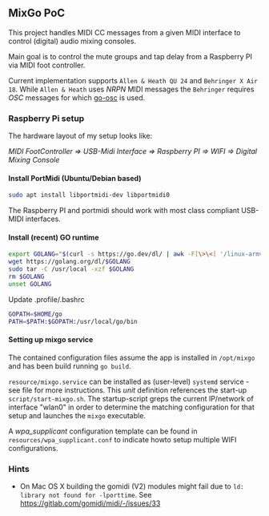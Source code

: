 ## MixGo PoC

This project handles MIDI CC messages from a given MIDI interface to control (digital) audio mixing consoles.

Main goal is to control the mute groups and tap delay from a Raspberry PI via MIDI foot controller.

Current implementation supports `Allen & Heath QU 24` and `Behringer X Air 18`. While `Allen & Heath` uses *NRPN* MIDI messages the `Behringer` requires *OSC* messages for which [go-osc](https://github.com/hypebeast/go-osc) is used.

### Raspberry Pi setup

The hardware layout of my setup looks like:

*_MIDI FootController => USB-Midi Interface => Raspberry PI => WIFI => Digital Mixing Console_*

#### Install PortMidi (Ubuntu/Debian based)

```bash
sudo apt install libportmidi-dev libportmidi0
```
The Raspberry PI and portmidi should work with most class compliant USB-MIDI interfaces.

#### Install (recent) GO runtime

```bash
export GOLANG="$(curl -s https://go.dev/dl/ | awk -F[\>\<] '/linux-armv6l/ && !/beta/ {print $5;exit}')"
wget https://golang.org/dl/$GOLANG
sudo tar -C /usr/local -xzf $GOLANG
rm $GOLANG
unset GOLANG
```

Update .profile/.bashrc

```bash
GOPATH=$HOME/go
PATH=$PATH:$GOPATH:/usr/local/go/bin
```

#### Setting up mixgo service

The contained configuration files assume the app is installed in `/opt/mixgo` and has been build running `go build`.

`resource/mixgo.service` can be installed as (user-level) `systemd` service - see file for more instructions. 
This _unit_ definition references the start-up `script/start-mixgo.sh`. 
The startup-script greps the current IP/network of interface "wlan0" in order to determine the matching configuration for that setup and launches the `mixgo` executable.

A _wpa_supplicant_ configuration template can be found in `resources/wpa_supplicant.conf` to indicate howto setup multiple WIFI configurations. 


### Hints

-   On Mac OS X building the gomidi (V2) modules might fail due to `ld: library not found for -lporttime`. See <https://gitlab.com/gomidi/midi/-/issues/33>
